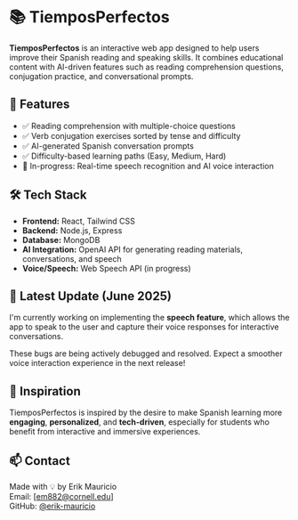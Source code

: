 # 📚 TiemposPerfectos

**TiemposPerfectos** is an interactive web app designed to help users improve their Spanish reading and speaking skills. It combines educational content with AI-driven features such as reading comprehension questions, conjugation practice, and conversational prompts.

## 🚀 Features

- ✅ Reading comprehension with multiple-choice questions
- ✅ Verb conjugation exercises sorted by tense and difficulty
- ✅ AI-generated Spanish conversation prompts
- ✅ Difficulty-based learning paths (Easy, Medium, Hard)
- 🚧 In-progress: Real-time speech recognition and AI voice interaction

## 🛠️ Tech Stack

- **Frontend:** React, Tailwind CSS  
- **Backend:** Node.js, Express  
- **Database:** MongoDB  
- **AI Integration:** OpenAI API for generating reading materials, conversations, and speech  
- **Voice/Speech:** Web Speech API (in progress)

## 🔄 Latest Update (June 2025)

I'm currently working on implementing the **speech feature**, which allows the app to speak to the user and capture their voice responses for interactive conversations. 


These bugs are being actively debugged and resolved. Expect a smoother voice interaction experience in the next release!

## 🧠 Inspiration

TiemposPerfectos is inspired by the desire to make Spanish learning more **engaging**, **personalized**, and **tech-driven**, especially for students who benefit from interactive and immersive experiences.



## 📫 Contact

Made with 💡 by Erik Mauricio  
Email: [em882@cornell.edu]  
GitHub: [@erik-mauricio](https://github.com/erik-mauricio)

